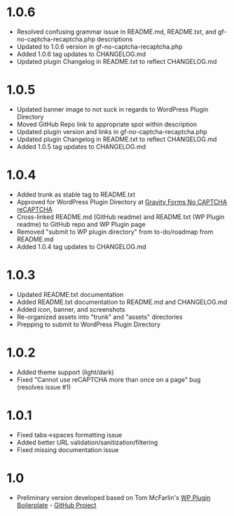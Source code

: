 # 1.0.6
* Resolved confusing grammar issue in README.md, README.txt, and gf-no-captcha-recaptcha.php descriptions
* Updated to 1.0.6 version in gf-no-captcha-recaptcha.php
* Added 1.0.6 tag updates to CHANGELOG.md
* Updated plugin Changelog in README.txt to reflect CHANGELOG.md

# 1.0.5
* Updated banner image to not suck in regards to WordPress Plugin Directory
* Moved GitHub Repo link to appropriate spot within description
* Updated plugin version and links in gf-no-captcha-recaptcha.php
* Updated plugin Changelog in README.txt to reflect CHANGELOG.md
* Added 1.0.5 tag updates to CHANGELOG.md

# 1.0.4
* Added trunk as stable tag to README.txt
* Approved for WordPress Plugin Directory at [Gravity Forms No CAPTCHA reCAPTCHA](https://wordpress.org/plugins/gravity-forms-no-captcha-recaptcha/)
* Cross-linked README.md (GitHub readme) and README.txt (WP Plugin readme) to GitHub repo and WP Plugin page
* Removed "submit to WP plugin directory" from to-do/roadmap from README.md
* Added 1.0.4 tag updates to CHANGELOG.md

# 1.0.3
* Updated README.txt documentation
* Added README.txt documentation to README.md and CHANGELOG.md
* Added icon, banner, and screenshots
* Re-organized assets into "trunk" and "assets" directories
* Prepping to submit to WordPress Plugin Directory

# 1.0.2
* Added theme support (light/dark)
* Fixed "Cannot use reCAPTCHA more than once on a page" bug (resolves issue #1)

# 1.0.1
* Fixed tabs->spaces formatting issue
* Added better URL validation/sanitization/filtering
* Fixed missing documentation issue

# 1.0
* Preliminary version developed based on Tom McFarlin's [WP Plugin Boilerplate](https://tommcfarlin.com/wordpress-plugin-boilerplate/) - [GitHub Project](https://github.com/tommcfarlin/WordPress-Plugin-Boilerplate)